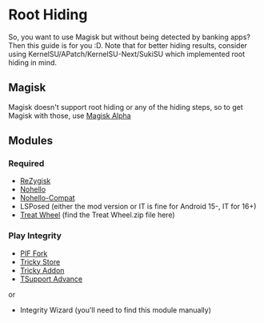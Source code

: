 # Root Hiding

So, you want to use Magisk but without being detected by banking apps? Then this guide is for you :D. Note that for better hiding results, consider using KernelSU/APatch/KernelSU-Next/SukiSU which implemented root hiding in mind.

## Magisk

Magisk doesn't support root hiding or any of the hiding steps, so to get Magisk with those, use [Magisk Alpha](t.me/magiskalpha)

## Modules

### Required

+ [ReZygisk](sybau)
+ [Nohello](sybau)
+ [Nohello-Compat](sybau)
+ LSPosed (either the mod version or IT is fine for Android 15-, IT for 16+)
+ [Treat Wheel](t.me/performancorg) (find the Treat Wheel.zip file here)

### Play Integrity

+ [PIF Fork](https://github.com/osm0sis/PlayIntegrityFork/releases/latest)
+ [Tricky Store](https://github.com/5ec1cff/TrickyStore/releases/latest)
+ [Tricky Addon](https://github.com/KOWX712/Tricky-Addon-Update-Target-List/releases/latest)
+ [TSupport Advance](sybau)

or

+ Integrity Wizard (you'll need to find this module manually)
